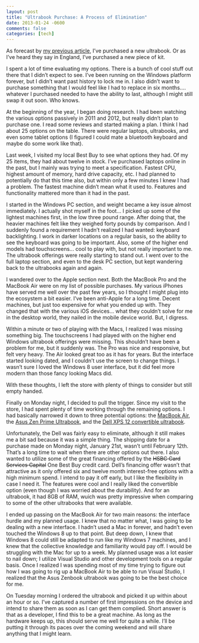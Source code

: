 ```yaml
---
layout: post
title: "Ultrabook Purchase: A Process of Elimination"
date: 2013-01-24 -0600
comments: false
categories: [tech]
---
```


As forecast by [my previous article][1], I’ve purchased a new ultrabook.  Or as I’ve heard they say in England, I’ve purchased a new piece of kit.

I spent a lot of time evaluating my options.  There is a bunch of cool stuff out there that I didn’t expect to see.  I’ve been running on the Windows platform forever, but I didn’t want past history to lock me in.  I also didn’t want to purchase something that I would feel like I had to replace in six months….  whatever I purchased needed to have the ability to last, although I might still swap it out soon.  Who knows.

At the beginning of the year, I began doing research.  I had been watching the various options passively in 2011 and 2012, but really didn’t plan to purchase one.  I read some reviews and started making a plan.  I think I had about 25 options on the table.  There were regular laptops, ultrabooks, and even some tablet options (I figured I could mate a bluetooth keyboard and maybe do some work like that).

Last week, I visited my local Best Buy to see what options they had.  Of my 25 items, they had about twelve in stock.  I’ve purchased laptops online in the past, but I mainly was trying to meet a specification.  Fastest CPU, highest amount of memory, hard drive capacity, etc.  I had planned to potentially do that this time also, but within only a few minutes I knew I had a problem.  The fastest machine didn’t mean what it used to.  Features and functionality mattered more than it had in the past.

I started in the Windows PC section, and weight became a key issue almost immediately.  I actually shot myself in the foot…  I picked up some of the lightest machines first, in the low three pound range.  After doing that, the heavier machines felt like they weighed forty pounds by comparison.  And I suddenly found a requirement I hadn’t realized I had wanted: keyboard backlighting.  I work in darker locations on a regular basis, so the ability to see the keyboard was going to be important.  Also, some of the higher end models had touchscreens... cool to play with, but not really important to me.  The ultrabook offerings were really starting to stand out.  I went over to the full laptop section, and even to the desk PC section, but kept wandering back to the ultrabooks again and again.

I wandered over to the Apple section next.  Both the MacBook Pro and the MacBook Air were on my list of possible purchases.  My various iPhones have served me well over the past few years, so I thought I might plug into the ecosystem a bit easier.  I’ve been anti-Apple for a long time.  Decent machines, but just too expensive for what you ended up with.  They changed that with the various iOS devices… what they couldn’t solve for me in the desktop world, they nailed in the mobile device world.  But, I digress.

Within a minute or two of playing with the Macs, I realized I was missing something big.  The touchscreens I had played with on the higher end Windows ultrabook offerings were missing.  This shouldn’t have been a problem for me, but it suddenly was.  The Pro was nice and responsive, but felt very heavy.  The Air looked great too as it has for years.  But the interface started looking dated, and I couldn’t use the screen to change things.  I wasn’t sure I loved the Windows 8 user interface, but it did feel more modern than those fancy looking Macs did.

With these thoughts, I left the store with plenty of things to consider but still empty handed.

Finally on Monday night, I decided to pull the trigger.  Since my visit to the store, I had spent plenty of time working through the remaining options.  I had basically narrowed it down to three potential options: the [MacBook Air][2], the [Asus Zen Prime Ultrabook][3], and the [Dell XPS 12 convertible ultrabook][4].

Unfortunately, the Dell was fairly easy to eliminate, although it still makes me a bit sad because it was a simple thing.  The shipping date for a purchase made on Monday night, January 21st, wasn’t until February 12th.  That’s a long time to wait when there are other options out there.  I also wanted to utilize some of the great financing offered by the ~~HSBC Card Services Capital~~ One Best Buy credit card.  Dell’s financing offer wasn’t that attractive as it only offered six and twelve month interest-free options with a high minimum spend.  I intend to pay it off early, but I like the flexibility in case I need it.  The features were cool and I really liked the convertible option (even though I was worried about the durability).  And for an ultrabook, it had 8GB of RAM, wuich was pretty impressive when comparing to some of the other ultrabooks that were available.

I ended up passing on the MacBook Air for two main reasons: the interface hurdle and my planned usage.  I knew that no matter what, I was going to be dealing with a new interface.  I hadn’t used a Mac in forever, and hadn’t even touched the Windows 8 up to that point.  But deep down, I knew that Windows 8 could still be adapted to run like my Windows 7 machines, and I knew that the collective knowledge and familiarity would pay off.  I would be struggling with the Mac for up to a week.  My planned usage was a lot easier to nail down; I utilize Visual Studio and other development tools on a regular basis.  Once I realized I was spending most of my time trying to figure out how I was going to rig up a MacBook Air to be able to run Visual Studio,  I realized that the Asus Zenbook ultrabook was going to be the best choice for me.

On Tuesday morning I ordered the ultrabook and picked it up within about an hour or so.  I’ve captured a number of first impressions on the device and intend to share them as soon as I can get them complied.  Short answer is that as a developer, I find this to be a great machine.  As long as the hardware keeps up, this should serve me well for quite a while.  I’ll be putting it through its paces over the coming weekend and will share anything that I might learn.

[1]: http://www.madajczyk.com/archive/2013/01/11/changes-in-my-technology-purchase-habits/
[2]: http://www.apple.com/macbookair/
[3]: http://zenbook.asus.com/
[4]: http://www.dell.com/us/p/xps-12-l221x/pd?c=us&cs=19&l=en&s=dhs&~ck=mn